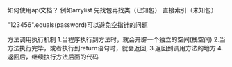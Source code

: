 如何使用api文档？
  例如arrylist 
    先找包再找类（已知包）
    直接索引（未知包）

"123456".equals(password)可以避免空指针的问题

方法调用执行机制
  1.当程序执行到方法时，就会开辟一个独立的空间(栈空间)
  2.当方法执行完毕，或者执行到return语句时，就会返回,
  3.返回到调用方法的地方
  4.返回后，继续执行方法后面的代码
